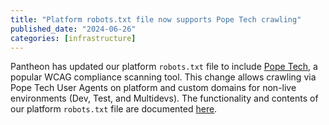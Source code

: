 ```yaml
---
title: "Platform robots.txt file now supports Pope Tech crawling"
published_date: "2024-06-26"
categories: [infrastructure]
---
```


Pantheon has updated our platform `robots.txt` file to include [Pope Tech](https://pope.tech/), a popular WCAG compliance scanning tool. This change allows crawling via Pope Tech User Agents on platform and custom domains for non-live environments (Dev, Test, and Multidevs). The functionality and contents of our platform `robots.txt` file are documented [here](/bots-and-indexing/#indexing-your-pantheon-site).
